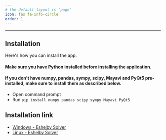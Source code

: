 ```yaml
---
# the default layout is 'page'
icon: fas fa-info-circle
order: 1
---
```


---

## Installation

Here's how you can install the app.

#### Make sure you have [Python](https://www.python.org/ftp/python/3.11.9/python-3.11.9-amd64.exe) installed before installing the application.

#### If you don't have numpy, pandas, sympy, scipy, Mayavi and PyQt5 pre-installed, make sure to install them as described below.

- Open command prompt
- Run `pip install numpy pandas scipy sympy Mayavi PyQt5`

## Installation link

- [Windows - Eshelby Solver](https://eshelby-storage-1.s3.amazonaws.com/mysetup.exe)
- [Linux - Eshelby Solver](https://eshelby-storage-1.s3.amazonaws.com/Eshelby+Solver+Linux.exe)
